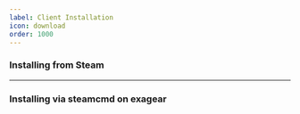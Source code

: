 ```yaml
---
label: Client Installation
icon: download
order: 1000
---
```


### Installing from Steam

---

### Installing via steamcmd on exagear
